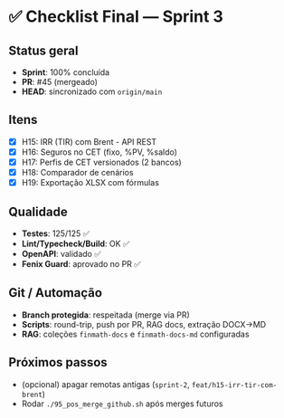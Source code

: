 # ✅ Checklist Final — Sprint 3

## Status geral

- **Sprint**: 100% concluída
- **PR**: #45 (mergeado)
- **HEAD**: sincronizado com `origin/main`

## Itens

- [x] H15: IRR (TIR) com Brent - API REST
- [x] H16: Seguros no CET (fixo, %PV, %saldo)
- [x] H17: Perfis de CET versionados (2 bancos)
- [x] H18: Comparador de cenários
- [x] H19: Exportação XLSX com fórmulas

## Qualidade

- **Testes**: 125/125 ✅
- **Lint/Typecheck/Build**: OK ✅
- **OpenAPI**: validado ✅
- **Fenix Guard**: aprovado no PR ✅

## Git / Automação

- **Branch protegida**: respeitada (merge via PR)
- **Scripts**: round-trip, push por PR, RAG docs, extração DOCX→MD
- **RAG**: coleções `finmath-docs` e `finmath-docs-md` configuradas

## Próximos passos

- (opcional) apagar remotas antigas (`sprint-2`, `feat/h15-irr-tir-com-brent`)
- Rodar `./95_pos_merge_github.sh` após merges futuros
